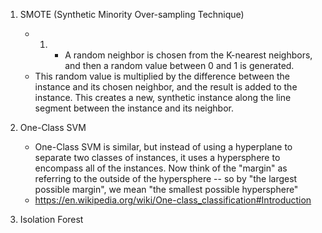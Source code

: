 1. SMOTE (Synthetic Minority Over-sampling Technique)
	*  1. - A random neighbor is chosen from the K-nearest neighbors, and then a random value between 0 and 1 is generated.
	*  This random value is multiplied by the difference between the instance and its chosen neighbor, and the result is added to the instance. This creates a new, synthetic instance along the line segment between the instance and its neighbor.

2. One-Class SVM
	* One-Class SVM is similar, but instead of using a hyperplane to separate two classes of instances, it uses a hypersphere to encompass all of the instances. Now think of the "margin" as referring to the outside of the hypersphere -- so by "the largest possible margin", we mean "the smallest possible hypersphere"
	* https://en.wikipedia.org/wiki/One-class_classification#Introduction

3. Isolation Forest